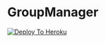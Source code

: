 # GroupManager

[![Deploy To Heroku](https://www.herokucdn.com/deploy/button.svg)](https://dashboard.heroku.com/new?template=https://github.com/unitedhackerz/GroupManager)

